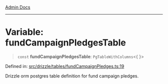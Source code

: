 [Admin Docs](/)

***

# Variable: fundCampaignPledgesTable

> `const` **fundCampaignPledgesTable**: `PgTableWithColumns`\<\{ \}\>

Defined in: [src/drizzle/tables/fundCampaignPledges.ts:19](https://github.com/Sourya07/talawa-api/blob/cfbd515d04ffba748b09232a33807f1845dd1878/src/drizzle/tables/fundCampaignPledges.ts#L19)

Drizzle orm postgres table definition for fund campaign pledges.
